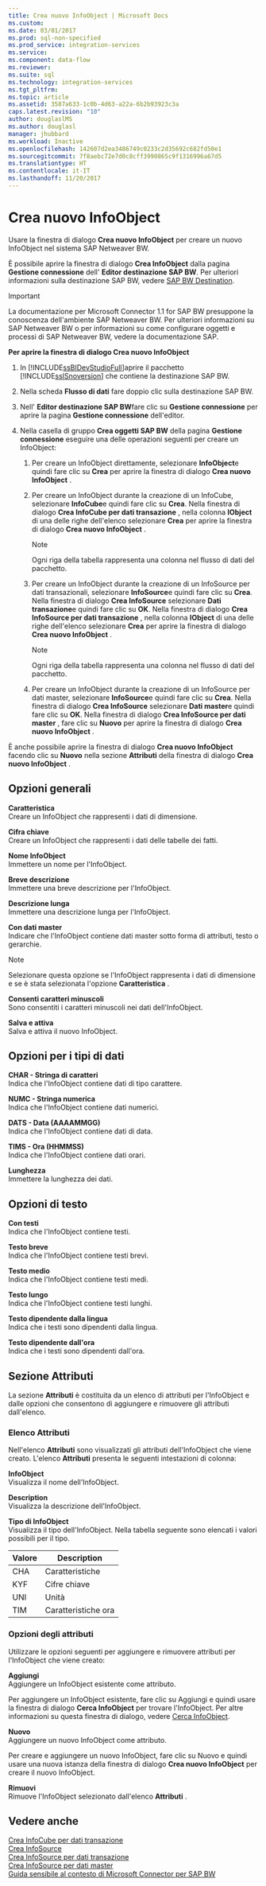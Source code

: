 ```yaml
---
title: Crea nuovo InfoObject | Microsoft Docs
ms.custom: 
ms.date: 03/01/2017
ms.prod: sql-non-specified
ms.prod_service: integration-services
ms.service: 
ms.component: data-flow
ms.reviewer: 
ms.suite: sql
ms.technology: integration-services
ms.tgt_pltfrm: 
ms.topic: article
ms.assetid: 3587a633-1c0b-4d63-a22a-6b2b93923c3a
caps.latest.revision: "10"
author: douglaslMS
ms.author: douglasl
manager: jhubbard
ms.workload: Inactive
ms.openlocfilehash: 142607d2ea3486749c0233c2d35692c682fd50e1
ms.sourcegitcommit: 7f8aebc72e7d0c8cff3990865c9f1316996a67d5
ms.translationtype: HT
ms.contentlocale: it-IT
ms.lasthandoff: 11/20/2017
---
```

# <a name="create-new-infoobject"></a>Crea nuovo InfoObject
  Usare la finestra di dialogo **Crea nuovo InfoObject** per creare un nuovo InfoObject nel sistema SAP Netweaver BW.  
  
 È possibile aprire la finestra di dialogo **Crea InfoObject** dalla pagina **Gestione connessione** dell' **Editor destinazione SAP BW**. Per ulteriori informazioni sulla destinazione SAP BW, vedere [SAP BW Destination](../../integration-services/data-flow/sap-bw-destination.md).  
  
> [!IMPORTANT]  
>  La documentazione per Microsoft Connector 1.1 for SAP BW presuppone la conoscenza dell'ambiente SAP Netweaver BW. Per ulteriori informazioni su SAP Netweaver BW o per informazioni su come configurare oggetti e processi di SAP Netweaver BW, vedere la documentazione SAP.  
  
 **Per aprire la finestra di dialogo Crea nuovo InfoObject**  
  
1.  In [!INCLUDE[ssBIDevStudioFull](../../includes/ssbidevstudiofull-md.md)]aprire il pacchetto [!INCLUDE[ssISnoversion](../../includes/ssisnoversion-md.md)] che contiene la destinazione SAP BW.  
  
2.  Nella scheda **Flusso di dati** fare doppio clic sulla destinazione SAP BW.  
  
3.  Nell' **Editor destinazione SAP BW**fare clic su **Gestione connessione** per aprire la pagina **Gestione connessione** dell'editor.  
  
4.  Nella casella di gruppo **Crea oggetti SAP BW** della pagina **Gestione connessione** eseguire una delle operazioni seguenti per creare un InfoObject:  
  
    1.  Per creare un InfoObject direttamente, selezionare **InfoObject**e quindi fare clic su **Crea** per aprire la finestra di dialogo **Crea nuovo InfoObject** .  
  
    2.  Per creare un InfoObject durante la creazione di un InfoCube, selezionare **InfoCube**e quindi fare clic su **Crea**. Nella finestra di dialogo **Crea InfoCube per dati transazione** , nella colonna **IObject** di una delle righe dell'elenco selezionare **Crea** per aprire la finestra di dialogo **Crea nuovo InfoObject** .  
  
        > [!NOTE]  
        >  Ogni riga della tabella rappresenta una colonna nel flusso di dati del pacchetto.  
  
    3.  Per creare un InfoObject durante la creazione di un InfoSource per dati transazionali, selezionare **InfoSource**e quindi fare clic su **Crea**. Nella finestra di dialogo **Crea InfoSource** selezionare **Dati transazione**e quindi fare clic su **OK**. Nella finestra di dialogo **Crea InfoSource per dati transazione** , nella colonna **IObject** di una delle righe dell'elenco selezionare **Crea** per aprire la finestra di dialogo **Crea nuovo InfoObject** .  
  
        > [!NOTE]  
        >  Ogni riga della tabella rappresenta una colonna nel flusso di dati del pacchetto.  
  
    4.  Per creare un InfoObject durante la creazione di un InfoSource per dati master, selezionare **InfoSource**e quindi fare clic su **Crea**. Nella finestra di dialogo **Crea InfoSource** selezionare **Dati master**e quindi fare clic su **OK**. Nella finestra di dialogo **Crea InfoSource per dati master** , fare clic su **Nuovo** per aprire la finestra di dialogo **Crea nuovo InfoObject** .  
  
 È anche possibile aprire la finestra di dialogo **Crea nuovo InfoObject** facendo clic su **Nuovo** nella sezione **Attributi** della finestra di dialogo **Crea nuovo InfoObject** .  
  
## <a name="general-options"></a>Opzioni generali  
 **Caratteristica**  
 Creare un InfoObject che rappresenti i dati di dimensione.  
  
 **Cifra chiave**  
 Creare un InfoObject che rappresenti i dati delle tabelle dei fatti.  
  
 **Nome InfoObject**  
 Immettere un nome per l'InfoObject.  
  
 **Breve descrizione**  
 Immettere una breve descrizione per l'InfoObject.  
  
 **Descrizione lunga**  
 Immettere una descrizione lunga per l'InfoObject.  
  
 **Con dati master**  
 Indicare che l'InfoObject contiene dati master sotto forma di attributi, testo o gerarchie.  
  
> [!NOTE]  
>  Selezionare questa opzione se l'InfoObject rappresenta i dati di dimensione e se è stata selezionata l'opzione **Caratteristica** .  
  
 **Consenti caratteri minuscoli**  
 Sono consentiti i caratteri minuscoli nei dati dell'InfoObject.  
  
 **Salva e attiva**  
 Salva e attiva il nuovo InfoObject.  
  
## <a name="data-type-options"></a>Opzioni per i tipi di dati  
 **CHAR - Stringa di caratteri**  
 Indica che l'InfoObject contiene dati di tipo carattere.  
  
 **NUMC - Stringa numerica**  
 Indica che l'InfoObject contiene dati numerici.  
  
 **DATS - Data (AAAAMMGG)**  
 Indica che l'InfoObject contiene dati di data.  
  
 **TIMS - Ora (HHMMSS)**  
 Indica che l'InfoObject contiene dati orari.  
  
 **Lunghezza**  
 Immettere la lunghezza dei dati.  
  
## <a name="text-options"></a>Opzioni di testo  
 **Con testi**  
 Indica che l'InfoObject contiene testi.  
  
 **Testo breve**  
 Indica che l'InfoObject contiene testi brevi.  
  
 **Testo medio**  
 Indica che l'InfoObject contiene testi medi.  
  
 **Testo lungo**  
 Indica che l'InfoObject contiene testi lunghi.  
  
 **Testo dipendente dalla lingua**  
 Indica che i testi sono dipendenti dalla lingua.  
  
 **Testo dipendente dall'ora**  
 Indica che i testi sono dipendenti dall'ora.  
  
## <a name="attributes-section"></a>Sezione Attributi  
 La sezione **Attributi** è costituita da un elenco di attributi per l'InfoObject e dalle opzioni che consentono di aggiungere e rimuovere gli attributi dall'elenco.  
  
### <a name="attributes-list"></a>Elenco Attributi  
 Nell'elenco **Attributi** sono visualizzati gli attributi dell'InfoObject che viene creato. L'elenco **Attributi** presenta le seguenti intestazioni di colonna:  
  
 **InfoObject**  
 Visualizza il nome dell'InfoObject.  
  
 **Description**  
 Visualizza la descrizione dell'InfoObject.  
  
 **Tipo di InfoObject**  
 Visualizza il tipo dell'InfoObject. Nella tabella seguente sono elencati i valori possibili per il tipo.  
  
|Valore|Description|  
|-----------|-----------------|  
|CHA|Caratteristiche|  
|KYF|Cifre chiave|  
|UNI|Unità|  
|TIM|Caratteristiche ora|  
  
### <a name="attributes-options"></a>Opzioni degli attributi  
 Utilizzare le opzioni seguenti per aggiungere e rimuovere attributi per l'InfoObject che viene creato:  
  
 **Aggiungi**  
 Aggiungere un InfoObject esistente come attributo.  
  
 Per aggiungere un InfoObject esistente, fare clic su Aggiungi e quindi usare la finestra di dialogo **Cerca InfoObject** per trovare l'InfoObject. Per altre informazioni su questa finestra di dialogo, vedere [Cerca InfoObject](../../integration-services/data-flow/look-up-infoobject.md).  
  
 **Nuovo**  
 Aggiungere un nuovo InfoObject come attributo.  
  
 Per creare e aggiungere un nuovo InfoObject, fare clic su Nuovo e quindi usare una nuova istanza della finestra di dialogo **Crea nuovo InfoObject** per creare il nuovo InfoObject.  
  
 **Rimuovi**  
 Rimuove l'InfoObject selezionato dall'elenco **Attributi** .  
  
## <a name="see-also"></a>Vedere anche  
 [Crea InfoCube per dati transazione](../../integration-services/data-flow/create-infocube-for-transaction-data.md)   
 [Crea InfoSource](../../integration-services/data-flow/create-infosource.md)   
 [Crea InfoSource per dati transazione](../../integration-services/data-flow/create-infosource-for-transaction-data.md)   
 [Crea InfoSource per dati master](../../integration-services/data-flow/create-infosource-for-master-data.md)   
 [Guida sensibile al contesto di Microsoft Connector per SAP BW](../../integration-services/microsoft-connector-for-sap-bw-f1-help.md)  
  
  
